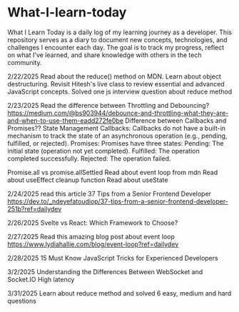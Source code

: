 # What-I-learn-today
What I Learn Today is a daily log of my learning journey as a developer. This repository serves as a diary to document new concepts, technologies, and challenges I encounter each day. The goal is to track my progress, reflect on what I've learned, and share knowledge with others in the tech community.

2/22/2025
Read about the reduce() method on MDN.
Learn about object destructuring.
Revisit Hitesh's live class to review essential and advanced JavaScript concepts.
Solved one js interview question about reduce method

2/23/2025
Read the difference between Throttling and Debouncing?
https://medium.com/@bs903944/debounce-and-throttling-what-they-are-and-when-to-use-them-eadd272fe0be
Difference between Callbacks and Promises??
State Management
Callbacks:
Callbacks do not have a built-in mechanism to track the state of an asynchronous operation (e.g., pending, fulfilled, or rejected).
Promises:
Promises have three states:
Pending: The initial state (operation not yet completed).
Fulfilled: The operation completed successfully.
Rejected: The operation failed.

Promise.all vs promise.allSettled
Read about event loop from mdn
Read about useEffect cleanup function
Read about useState 

2/24/2025
read this article 
37 Tips from a Senior Frontend Developer
https://dev.to/_ndeyefatoudiop/37-tips-from-a-senior-frontend-developer-251b?ref=dailydev

2/26/2025
Svelte vs React: Which Framework to Choose?

2/27/2025
Read this amazing blog post about event loop
https://www.lydiahallie.com/blog/event-loop?ref=dailydev

2/28/2025
15 Must Know JavaScript Tricks for Experienced Developers

3/2/2025
Understanding the Differences Between WebSocket and Socket.IO
High latency

3/31/2025
Learn about reduce method and solved 6 easy, medium and hard questions
